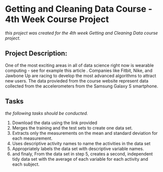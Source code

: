 # Getting and Cleaning Data Course - 4th Week Course Project
*this project was created for the 4th week Getting and Cleaning Data course project.* 


## Project Description:
One of the most exciting areas in all of data science right now is wearable computing - see for example this article . Companies like Fitbit, Nike, and Jawbone Up are racing to develop the most advanced algorithms to attract new users. The data provieded from the course website represent data collected from the accelerometers from the Samsung Galaxy S smartphone.

## Tasks
*the following tasks should be conducted.*
1. Download the data using the link provided
2. Merges the training and the test sets to create one data set.
3. Extracts only the measurements on the mean and standard deviation for each measurement. 
4. Uses descriptive activity names to name the activities in the data set
5. Appropriately labels the data set with descriptive variable names. 
6. and finaly, From the data set in step 5, creates a second, independent tidy data set with the average of each variable for each activity and each subject.
